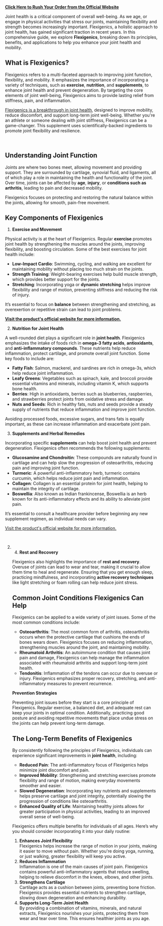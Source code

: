 <!-- ####### HEY, I AM THE SOURCE EDITOR! #########-->
<p><strong><a href="https://24x7healthline.com/Flexi">Click Here to Rush Your Order from the Official Website</a></strong></p>
<p>Joint health is a critical component of overall well-being. As we age, or engage in physical activities that stress our joints, maintaining flexibility and strength becomes increasingly important. Flexigenics, a holistic approach to joint health, has gained significant traction in recent years. In this comprehensive guide, we explore <strong>Flexigenics</strong>, breaking down its principles, benefits, and applications to help you enhance your joint health and mobility.</p>
<h2>What is Flexigenics?</h2>
<p>Flexigenics refers to a multi-faceted approach to improving joint function, flexibility, and mobility. It emphasizes the importance of incorporating a variety of techniques, such as <strong>exercise</strong>, <strong>nutrition</strong>, and <strong>supplements</strong>, to enhance joint health and prevent degeneration. By targeting the core elements of joint well-being, Flexigenics aims to provide lasting relief from stiffness, pain, and inflammation.</p>
<p><a href="https://24x7healthline.com/Flexi">Flexigenics is a breakthrough in joint health</a>, designed to improve mobility, reduce discomfort, and support long-term joint well-being. Whether you're an athlete or someone dealing with joint stiffness, Flexigenics can be a game-changer. This supplement uses scientifically-backed ingredients to promote joint flexibility and resilience.</p>
<p>&nbsp;</p>
<h2>Understanding Joint Function</h2>
<p>Joints are where two bones meet, allowing movement and providing support. They are surrounded by cartilage, synovial fluid, and ligaments, all of which play a role in maintaining the health and functionality of the joint. Over time, joints can be affected by <strong>age</strong>, <strong>injury</strong>, or <strong>conditions such as arthritis</strong>, leading to pain and decreased mobility.</p>
<p>Flexigenics focuses on protecting and restoring the natural balance within the joints, allowing for smooth, pain-free movement.</p>
<h2>Key Components of Flexigenics</h2>
<ol>
<li><strong> Exercise and Movement</strong></li>
</ol>
<p>Physical activity is at the heart of Flexigenics. Regular <strong>exercise</strong> promotes joint health by strengthening the muscles around the joints, improving flexibility, and boosting circulation. Some of the best exercises for joint health include:</p>
<ul>
<li><strong>Low-Impact Cardio</strong>: Swimming, cycling, and walking are excellent for maintaining mobility without placing too much strain on the joints.</li>
<li><strong>Strength Training</strong>: Weight-bearing exercises help build muscle strength, which provides better support for the joints.</li>
<li><strong>Stretching</strong>: Incorporating yoga or <strong>dynamic stretching</strong> helps improve flexibility and range of motion, preventing stiffness and reducing the risk of injury.</li>
</ul>
<p>It&rsquo;s essential to focus on <strong>balance</strong> between strengthening and stretching, as overexertion or repetitive strain can lead to joint problems.</p>
<p><strong><a href="https://24x7healthline.com/Flexi">Visit the product's official website for more information.</a></strong></p>


<!-- ####### HEY, I AM THE SOURCE EDITOR! #########-->
<ol start="2">
<li><strong> Nutrition for Joint Health</strong></li>
</ol>
<p>A well-rounded diet plays a significant role in <strong>joint health</strong>. Flexigenics emphasizes the intake of foods rich in <strong>omega-3 fatty acids</strong>, <strong>antioxidants</strong>, and <strong>anti-inflammatory compounds</strong>. These nutrients help reduce inflammation, protect cartilage, and promote overall joint function. Some key foods to include are:</p>
<ul>
<li><strong>Fatty Fish</strong>: Salmon, mackerel, and sardines are rich in omega-3s, which help reduce joint inflammation.</li>
<li><strong>Leafy Greens</strong>: Vegetables such as spinach, kale, and broccoli provide essential vitamins and minerals, including vitamin K, which supports bone health.</li>
<li><strong>Berries</strong>: High in antioxidants, berries such as blueberries, raspberries, and strawberries protect joints from oxidative stress and damage.</li>
<li><strong>Nuts and Seeds</strong>: Rich in healthy fats, nuts and seeds provide a steady supply of nutrients that reduce inflammation and improve joint function.</li>
</ul>
<p>Avoiding processed foods, excessive sugars, and trans fats is equally important, as these can increase inflammation and exacerbate joint pain.</p>
<ol start="3">
<li><strong> Supplements and Herbal Remedies</strong></li>
</ol>
<p>Incorporating specific <strong>supplements</strong> can help boost joint health and prevent degeneration. Flexigenics often recommends the following supplements:</p>
<ul>
<li><strong>Glucosamine and Chondroitin</strong>: These compounds are naturally found in cartilage and can help slow the progression of osteoarthritis, reducing pain and improving joint function.</li>
<li><strong>Turmeric</strong>: A powerful anti-inflammatory herb, turmeric contains curcumin, which helps reduce joint pain and inflammation.</li>
<li><strong>Collagen</strong>: Collagen is an essential protein for joint health, helping to maintain the integrity of cartilage.</li>
<li><strong>Boswellia</strong>: Also known as Indian frankincense, Boswellia is an herb known for its anti-inflammatory effects and its ability to alleviate joint pain.</li>
</ul>
<p>It&rsquo;s essential to consult a healthcare provider before beginning any new supplement regimen, as individual needs can vary.</p>
<p><a href="https://24x7healthline.com/Flexi">Visit the product's official website for more information.</a></p>
<p>&nbsp;</p>

<!-- ####### HEY, I AM THE SOURCE EDITOR! #########-->
<ol start="2">
<li>
<ol start="4">
<li><strong> Rest and Recovery</strong></li>
</ol>
<p>Flexigenics also highlights the importance of <strong>rest and recovery</strong>. Overuse of joints can lead to wear and tear, making it crucial to allow them time to heal and regenerate. Ensuring that you get enough sleep, practicing mindfulness, and incorporating <strong>active recovery techniques</strong> like light stretching or foam rolling can help reduce joint stress.</p>
<h2>Common Joint Conditions Flexigenics Can Help</h2>
<p>Flexigenics can be applied to a wide variety of joint issues. Some of the most common conditions include:</p>
<ul>
<li><strong>Osteoarthritis</strong>: The most common form of arthritis, osteoarthritis occurs when the protective cartilage that cushions the ends of bones wears down. Flexigenics focuses on reducing inflammation, strengthening muscles around the joint, and maintaining mobility.</li>
<li><strong>Rheumatoid Arthritis</strong>: An autoimmune condition that causes joint pain and damage, Flexigenics can help manage the inflammation associated with rheumatoid arthritis and support long-term joint health.</li>
<li><strong>Tendonitis</strong>: Inflammation of the tendons can occur due to overuse or injury. Flexigenics emphasizes proper recovery, stretching, and anti-inflammatory measures to prevent recurrence.</li>
</ul>
<p><strong>Prevention Strategies</strong></p>
<p>Preventing joint issues before they start is a core principle of Flexigenics. Regular exercise, a balanced diet, and adequate rest can keep your joints in optimal condition. Additionally, practicing good posture and avoiding repetitive movements that place undue stress on the joints can help prevent long-term damage.</p>
<h2>The Long-Term Benefits of Flexigenics</h2>
<p>By consistently following the principles of Flexigenics, individuals can experience significant improvements in <strong>joint health</strong>, including:</p>
<ul>
<li><strong>Reduced Pain</strong>: The anti-inflammatory focus of Flexigenics helps minimize joint discomfort and pain.</li>
<li><strong>Improved Mobility</strong>: Strengthening and stretching exercises promote flexibility and range of motion, making everyday movements smoother and easier.</li>
<li><strong>Slowed Degeneration</strong>: Incorporating key nutrients and supplements helps preserve cartilage and joint integrity, potentially slowing the progression of conditions like osteoarthritis.</li>
<li><strong>Enhanced Quality of Life</strong>: Maintaining healthy joints allows for greater participation in physical activities, leading to an improved overall sense of well-being.</li>
</ul>
<p>Flexigenics offers multiple benefits for individuals of all ages. Here&rsquo;s why you should consider incorporating it into your daily routine:</p>
<ol>
<li><strong>Enhances Joint Flexibility</strong><br />Flexigenics helps increase the range of motion in your joints, making it easier to move without pain. Whether you're doing yoga, running, or just walking, greater flexibility will keep you active.</li>
<li><strong>Reduces Inflammation</strong><br />Inflammation is one of the main causes of joint pain. Flexigenics contains powerful anti-inflammatory agents that reduce swelling, helping to relieve discomfort in the knees, elbows, and other joints.</li>
<li><strong>Strengthens Cartilage</strong><br />Cartilage acts as a cushion between joints, preventing bone friction. Flexigenics provides essential nutrients to strengthen cartilage, slowing down degeneration and enhancing durability.</li>
<li><strong>Supports Long-Term Joint Health</strong><br />By providing a combination of vitamins, minerals, and natural extracts, Flexigenics nourishes your joints, protecting them from wear and tear over time. This ensures healthier joints as you age.</li>
</ol>
</li>
</ol>
<p>&nbsp;</p>
